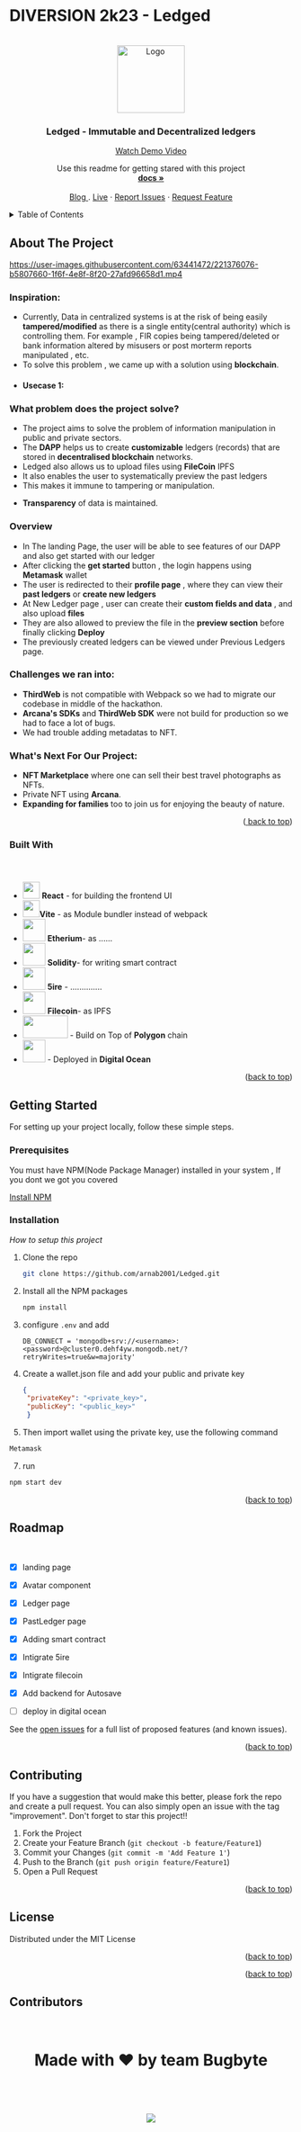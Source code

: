 # DIVERSION 2k23 - Ledged

<!-- PROJECT LOGO -->
<br />
<div align="center">
  <a href="https://github.com/IRSHIT033/Hype-The-Hike/">
    <img src="https://user-images.githubusercontent.com/63441472/221374116-f811bcfd-d878-480c-ae07-80909064296d.png" alt="Logo" width="120" height="120">
  </a>

  <h3 align="center">Ledged - Immutable and Decentralized ledgers</h3>
  <a align="center" href="###">Watch Demo Video</a>

  <p align="center">
    Use this readme for getting stared with this project
    <br />
    <a href="https://github.com/arnab2001/Ledged"><strong>docs »</strong></a>
    <br />
    <br />
    <a href="#"> Blog </a>
    .
    <a href="#">Live</a>
    ·
    <a href="https://github.com/arnab2001/ledged/issues">Report Issues</a>
    ·
    <a href="https://github.com/arnab2001/ledged/issues">Request Feature</a>
  </p>
</div>




<!-- TABLE OF CONTENTS -->
<details>
  <summary>Table of Contents</summary>
  <ol>
    <li>
      <a href="#about-the-project">About The Project</a>
      <ul>
        <li><a href="#built-with">Built With</a></li>
      </ul>
    </li>
    <li>
      <a href="#getting-started">Getting Started</a>
      <ul>
        <li><a href="#prerequisites">Prerequisites</a></li>
        <li><a href="#installation">Installation</a></li>
      </ul>
    </li>
    <li><a href="#usage">Usage</a></li>
    <li><a href="#roadmap">Roadmap</a></li>
    <li><a href="#contributing">Contributing</a></li>
    <li><a href="#license">License</a></li>
    <li><a href="#contact">Contact</a></li>
    <li><a href="#acknowledgments">Acknowledgments</a></li>
  </ol>
</details>



<!-- ABOUT THE PROJECT -->
## About The Project

https://user-images.githubusercontent.com/63441472/221376076-b5807660-1f6f-4e8f-8f20-27afd96658d1.mp4



### Inspiration:
- Currently, Data in centralized systems is at the risk of being easily **tampered/modified** as there is a single entity(central authority) which is controlling them. For example , FIR copies being tampered/deleted or bank information altered by misusers or post morterm reports manipulated , etc.
- To solve this problem , we came up with a solution using **blockchain**. 
-  <H4>Usecase 1:</H4>

### What problem does the project solve?
- The project aims to solve the problem of information manipulation in public and private sectors.
- The **DAPP** helps us to create **customizable** ledgers (records) that are stored in **decentralised blockchain** networks.
- Ledged also allows us to upload files using **FileCoin** IPFS 
- It also enables the user to systematically preview the past ledgers
- This makes it immune to tampering or manipulation. 
* **Transparency** of data is maintained.


### Overview 
- In The landing Page, the user will be able to see features of our DAPP and also get started with our ledger
- After clicking the **get started** button , the login happens using **Metamask** wallet
- The user is redirected to their **profile page** , where they can view their **past ledgers** or **create new ledgers**
- At New Ledger page , user can create their **custom fields and data** , and also upload **files**
- They are also allowed to preview the file in the **preview section** before finally clicking **Deploy**
- The previously created ledgers can be viewed under Previous Ledgers page.

### Challenges we ran into:
  - **ThirdWeb** is not compatible with Webpack so we had to migrate our codebase in middle of the hackathon.
  - **Arcana's SDKs** and **ThirdWeb SDK** were not build for production so we had to face a lot of bugs.
  -  We had trouble adding metadatas to NFT.
 
### What's Next For Our Project:
- **NFT Marketplace** where one can sell their best travel photographs as NFTs.
- Private NFT using **Arcana**.
- **Expanding for families** too to join us for enjoying the beauty of nature. 

<p align="right">(<a href="#read<img width="191" alt="an_logo_light_temp" src="https://user-images.githubusercontent.com/63441472/190889937-afb28215-5bb5-4115-83d2-f7afb73ef8f8.png">
<me-top">back to top</a>)</p>


### Built With


- <img src = "https://user-images.githubusercontent.com/25181517/183897015-94a058a6-b86e-4e42-a37f-bf92061753e5.png" style="margin-top: 40px" height=30px width=30px > **React** - for building the frontend UI <br> 
- <img src = "https://user-images.githubusercontent.com/63441472/190888196-9164551f-eb48-4da6-ab91-db17adad7c73.svg" height=30px width=30px>**Vite** - as Module bundler instead of webpack <br>
- <img src = "https://user-images.githubusercontent.com/63441472/221376795-45668137-c096-470e-b288-ea98f1728e94.png" height=40px width=40px > **Etherium**-  as ...... <br>
- <img src = "https://user-images.githubusercontent.com/63441472/221376691-706e8087-7ba9-45be-9d60-583b0fdf518d.png" height=40px width=40px> **Solidity**- for writing smart contract <br>
- <img src = "https://user-images.githubusercontent.com/63441472/221376973-6ecb124f-12b4-429f-86ac-96afe68d258c.png" height=40px width=40px > **5ire** - .............. <br>
- <img src = "https://user-images.githubusercontent.com/63441472/221377772-d474f54c-6049-467c-b830-7c8a220bce5d.png" height=40px width=40px> **Filecoin**- as IPFS<br>
- <img src = "https://user-images.githubusercontent.com/63441472/190890501-54045447-d458-4413-a1fa-91a4216bfb44.svg" height=40px width=80px> -  Build on Top of **Polygon** chain <br>
- <img src = "https://user-images.githubusercontent.com/63441472/221377636-a1f30ce1-9e6b-4e6d-8efd-b9d3e0bc82e2.png" height=40px width=40px> - Deployed in **Digital Ocean**




<p align="right">(<a href="#readme-top">back to top</a>)</p>



<!-- GETTING STARTED -->
## Getting Started
For setting up your project locally, follow these simple steps.

### Prerequisites

You must have NPM(Node Package Manager) installed  in your system , If you dont we got you covered  

  
  [Install NPM](https://phoenixnap.com/kb/install-node-js-npm-on-windows)
 

### Installation

_How to setup this project_

1. Clone the repo
   ```sh
   git clone https://github.com/arnab2001/Ledged.git
   ```
3. Install all the NPM packages
   ```sh
   npm install
   ```
4. configure `.env` and add
   ```env
   DB_CONNECT = 'mongodb+srv://<username>:<password>@cluster0.dehf4yw.mongodb.net/?retryWrites=true&w=majority'
   ```
 
5. Create a wallet.json file and add your public and private key
   ```json
   {
    "privateKey": "<private_key>",
    "publicKey": "<public_key>"
    }
    ```
6. Then import wallet using the private key, use the following command
  ```sh
  Metamask
  ```
7. run 
  ```sh
  npm start dev
   ```
<p align="right">(<a href="#readme-top">back to top</a>)</p>



<!-- USAGE EXAMPLES 
## Usage
<div align="center">
<img src="https://media2.giphy.com/media/UYpelo7WbjZQg0dDQY/200.gif" width="500" height="200" />
</div>
<p align="right">(<a href="#readme-top">back to top</a>)</p> -->



<!-- ROADMAP -->
## Roadmap
&nbsp; 
- [x] landing page
- [x] Avatar component
- [x] Ledger page
- [x] PastLedger page
- [x] Adding smart contract 
- [x] Intigrate 5ire
- [x] Intigrate filecoin
- [x] Add backend for Autosave 
- [ ] deploy in digital ocean



See the [open issues](https://github.com/arnab2001/Ledged/issues) for a full list of proposed features (and known issues).

<p align="right">(<a href="#readme-top">back to top</a>)</p>



<!-- CONTRIBUTING -->
## Contributing


If you have a suggestion that would make this better, please fork the repo and create a pull request. You can also simply open an issue with the tag "improvement".
Don't forget to star this project!! 

1. Fork the Project
2. Create your Feature Branch (`git checkout -b feature/Feature1`)
3. Commit your Changes (`git commit -m 'Add Feature 1'`)
4. Push to the Branch (`git push origin feature/Feature1`)
5. Open a Pull Request

<p align="right">(<a href="#readme-top">back to top</a>)</p>



<!-- LICENSE -->
## License

Distributed under the MIT License

<p align="right">(<a href="#readme-top">back to top</a>)</p>




<p align="right">(<a href="#readme-top">back to top</a>)</p>



<!-- ACKNOWLEDGMENTS -->
## Contributors

<br>
<div>
<h1 align="center">
 <b>Made with ❤️ by team Bugbyte
<h1>
<a href="https://github.com/arnab2001/Ledged/contributors">
  <img src="https://contrib.rocks/image?repo=arnab2001/ledged&&max=817" />
</a>
</div>



<!-- MARKDOWN LINKS & IMAGES -->
<!-- https://www.markdownguide.org/basic-syntax/#reference-style-links -->
[contributors-shield]: https://img.shields.io/github/contributors/othneildrew/Best-README-Template.svg?style=for-the-badge
[contributors-url]: https://github.com/othneildrew/Best-README-Template/graphs/contributors
[forks-shield]: https://img.shields.io/github/forks/othneildrew/Best-README-Template.svg?style=for-the-badge
[forks-url]: https://github.com/othneildrew/Best-README-Template/network/members
[stars-shield]: https://img.shields.io/github/stars/othneildrew/Best-README-Template.svg?style=for-the-badge
[stars-url]: https://github.com/othneildrew/Best-README-Template/stargazers
[issues-shield]: https://img.shields.io/github/issues/othneildrew/Best-README-Template.svg?style=for-the-badge
[issues-url]: https://github.com/othneildrew/Best-README-Template/issues
[license-shield]: https://img.shields.io/github/license/othneildrew/Best-README-Template.svg?style=for-the-badge
[license-url]: https://github.com/othneildrew/Best-README-Template/blob/master/LICENSE.txt
[linkedin-shield]: https://img.shields.io/badge/-LinkedIn-black.svg?style=for-the-badge&logo=linkedin&colorB=555
[linkedin-url]: https://linkedin.com/in/othneildrew
[product-screenshot]: images/screenshot.png
[Next.js]: https://img.shields.io/badge/next.js-000000?style=for-the-badge&logo=nextdotjs&logoColor=white
[Next-url]: https://nextjs.org/
[React.js]: https://img.shields.io/badge/React-20232A?style=for-the-badge&logo=react&logoColor=61DAFB
[React-url]: https://reactjs.org/
[Node.js]: https://img.shields.io/badge/Node.js-35495E?style=for-the-badge&logo=nodedotjs&logoColor=4FC08D
[Vue-url]: https://vuejs.org/
[Express]: https://img.shields.io/badge/Express-35495E?style=for-the-badge&logo=express&logoColor=white
[Angular-url]: https://angular.io/
[Svelte.dev]: https://img.shields.io/badge/Svelte-4A4A55?style=for-the-badge&logo=svelte&logoColor=FF3E00
[Svelte-url]: https://svelte.dev/
[Laravel.com]: https://img.shields.io/badge/Laravel-FF2D20?style=for-the-badge&logo=laravel&logoColor=white
[Laravel-url]: https://laravel.com
[Bootstrap.com]: https://img.shields.io/badge/Bootstrap-563D7C?style=for-the-badge&logo=bootstrap&logoColor=white
[Bootstrap-url]: https://getbootstrap.com
[JQuery.com]: https://img.shields.io/badge/jQuery-0769AD?style=for-the-badge&logo=jquery&logoColor=white
[JQuery-url]: https://jquery.com 
